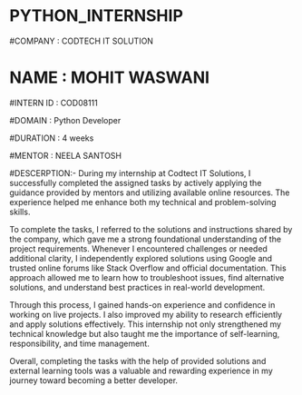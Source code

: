 # PYTHON_INTERNSHIP

#COMPANY : CODTECH IT SOLUTION 

# NAME : MOHIT WASWANI

#INTERN ID : COD08111

#DOMAIN : Python Developer

#DURATION : 4 weeks 

#MENTOR : NEELA SANTOSH

#DESCERPTION:-
During my internship at Codtect IT Solutions, I successfully completed the assigned tasks by actively applying the guidance provided by mentors and utilizing available online resources. The experience helped me enhance both my technical and problem-solving skills.

To complete the tasks, I referred to the solutions and instructions shared by the company, which gave me a strong foundational understanding of the project requirements. Whenever I encountered challenges or needed additional clarity, I independently explored solutions using Google and trusted online forums like Stack Overflow and official documentation. This approach allowed me to learn how to troubleshoot issues, find alternative solutions, and understand best practices in real-world development.

Through this process, I gained hands-on experience and confidence in working on live projects. I also improved my ability to research efficiently and apply solutions effectively. This internship not only strengthened my technical knowledge but also taught me the importance of self-learning, responsibility, and time management.

Overall, completing the tasks with the help of provided solutions and external learning tools was a valuable and rewarding experience in my journey toward becoming a better developer.

